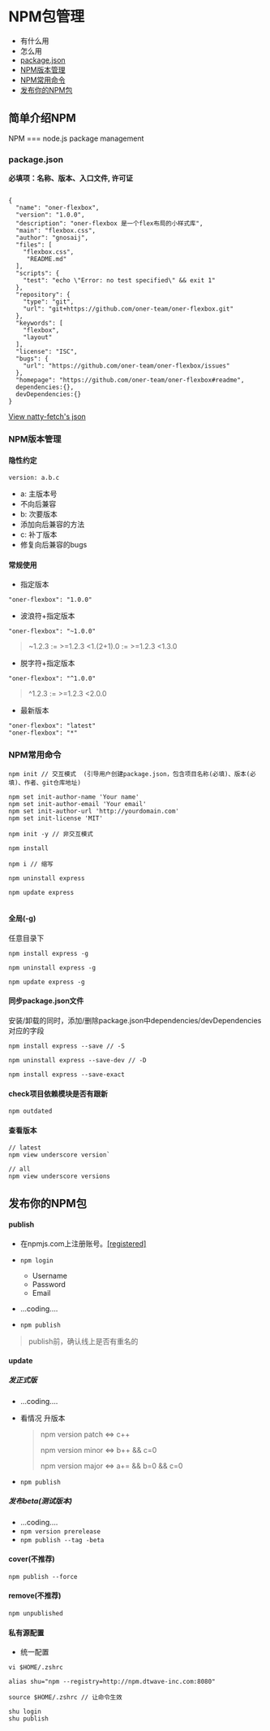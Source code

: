 # NPM包管理
* 有什么用
* 怎么用
 * [package.json](#package.json)
 * [NPM版本管理](#NPM版本管理)
 * [NPM常用命令](#NPM常用命令)
 * [发布你的NPM包](#发布你的NPM包)

## 简单介绍NPM
 NPM === node.js package management

### package.json

**必填项：名称、版本、入口文件, 许可证**

````

{
  "name": "oner-flexbox",
  "version": "1.0.0",
  "description": "oner-flexbox 是一个flex布局的小样式库",
  "main": "flexbox.css",
  "author": "gnosaij",
  "files": [
    "flexbox.css",
     "README.md"
  ],
  "scripts": {
    "test": "echo \"Error: no test specified\" && exit 1"
  },
  "repository": {
    "type": "git",
    "url": "git+https://github.com/oner-team/oner-flexbox.git"
  },
  "keywords": [
    "flexbox",
    "layout"
  ],
  "license": "ISC",
  "bugs": {
    "url": "https://github.com/oner-team/oner-flexbox/issues"
  },
  "homepage": "https://github.com/oner-team/oner-flexbox#readme",
  dependencies:{},
  devDependencies:{}
}
````
[View natty-fetch's json](https://github.com/jias/natty-fetch/blob/master/package.json)




### NPM版本管理
#### 隐性约定

````
version: a.b.c
````

- a: 主版本号
 - 不向后兼容
- b: 次要版本
 - 添加向后兼容的方法
- c: 补丁版本
 - 修复向后兼容的bugs

#### 常规使用
* 指定版本

````
"oner-flexbox": "1.0.0"
````

* 波浪符+指定版本

````
"oner-flexbox": "~1.0.0"
````
> ~1.2.3 := >=1.2.3 <1.(2+1).0 := >=1.2.3 <1.3.0


* 脱字符+指定版本

````
"oner-flexbox": "^1.0.0"
````
> ^1.2.3 := >=1.2.3 <2.0.0


* 最新版本

````
"oner-flexbox": "latest"
"oner-flexbox": "*"
````




### NPM常用命令

````
npm init // 交互模式  (引导用户创建package.json，包含项目名称(必填)、版本(必填)、作者、git仓库地址)

npm set init-author-name 'Your name'
npm set init-author-email 'Your email'
npm set init-author-url 'http://yourdomain.com'
npm set init-license 'MIT'

````
````
npm init -y // 非交互模式

npm install

npm i // 缩写

npm uninstall express

npm update express


````

#### 全局(-g)

任意目录下

````
npm install express -g

npm uninstall express -g

npm update express -g

````

#### 同步package.json文件

安装/卸载的同时，添加/删除package.json中dependencies/devDependencies对应的字段

````
npm install express --save // -S

npm uninstall express --save-dev // -D

npm install express --save-exact
````

#### check项目依赖模块是否有跟新
````
npm outdated
````

#### 查看版本

````
// latest
npm view underscore version`

// all
npm view underscore versions

````


## 发布你的NPM包

#### publish
- 在npmjs.com上注册账号。[[registered]](https://www.npmjs.com/login)

-  `npm login`

	- Username
	- Password
	- Email
- ...coding....

-  `npm publish`
 > publish前，确认线上是否有重名的

#### update
##### 发正式版
- ...coding....
- 看情况 升版本

	> npm version patch <=> c++
	> 
	> npm version minor <=> b++ && c=0
	> 
	> npm version major <=> a+= && b=0 && c=0
	
-  `npm publish`

##### 发布beta(测试版本)
- ...coding....
- `npm version prerelease`
- `npm publish --tag -beta`

#### cover(不推荐)
````
npm publish --force
````

#### remove(不推荐)
````
npm unpublished 
````



#### 私有源配置

- 统一配置

````
vi $HOME/.zshrc

````

````
alias shu="npm --registry=http://npm.dtwave-inc.com:8080"

````

````
source $HOME/.zshrc // 让命令生效
````

````
shu login
shu publish
````
